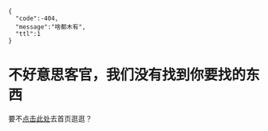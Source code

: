 ```
{
  "code":-404,
  "message":"啥都木有",
  "ttl":1
}
```
# 不好意思客官，我们没有找到你要找的东西
要不[点击此处](https://winminecraft.github.io)去首页逛逛？
